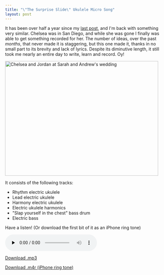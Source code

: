 ```yaml
---
title: "\"The Surprise Slide\" Ukulele Micro Song"
layout: post
---
```


It has been over half a year since my <a href="{{ site.url }}/blog/electric-ukulele-ring-tone-for-chelsea/">last post</a>, and I'm back with something very similar. Chelsea was in San Diego, and while she was gone I finally was able to get something recorded for her. The number of ideas, over the past <em>months</em>, that never made it is staggering, but this one made it, thanks in no small part to its brevity and lack of lyrics. Despite its diminutive length, it still took me nearly an entire day to write, learn and record. Oy!

<a href="{{ site.url }}/uploads/2011/05/26168_641716358228_11708863_37009223_4275532_n.jpg"><img class="alignnone size-large wp-image-910" title="26168_641716358228_11708863_37009223_4275532_n" src="{{ site.url }}/uploads/2011/05/26168_641716358228_11708863_37009223_4275532_n-500x375.jpg" alt="Chelsea and Jordan at Sarah and Andrew's wedding" width="500" height="375" /></a>

It consists of the following tracks:
<ul>
	<li>Rhythm electric ukulele</li>
	<li>Lead electric ukulele</li>
	<li>Harmony electric ukulele</li>
	<li>Electric ukulele harmonics</li>
	<li>"Slap yourself in the chest" bass drum</li>
	<li>Electric bass</li>
</ul>
Have a listen! (Or download the first bit of it as an iPhone ring tone)

<audio id="wp_mep_12" src="{{ site.url }}/uploads/2011/05/The-Surprise-Slide.mp3" type="audio/mp3"    controls="controls" preload="none"  ></audio>

<a href="{{ site.url }}/uploads/2011/05/The-Surprise-Slide.mp3">Download .mp3</a>

<a href="{{ site.url }}/uploads/2011/05/The-Surprise-Slide.m4r">Download .m4r (iPhone ring tone)</a>
